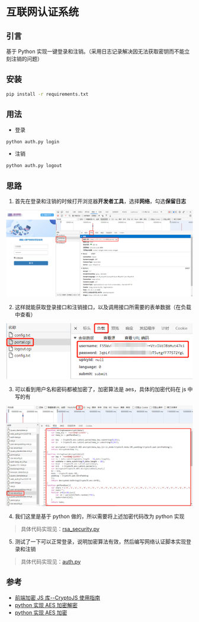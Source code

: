 # 互联网认证系统

## 引言

基于 Python 实现一键登录和注销。（采用日志记录解决因无法获取密钥而不能立刻注销的问题）

## 安装

```bash
pip install -r requirements.txt
```

## 用法

- 登录

```bash
python auth.py login
```

- 注销

```bash
python auth.py logout
```

## 思路

1. 首先在登录和注销的时候打开浏览器**开发者工具**，选择**网络**，勾选**保留日志**

![1657186883023](images/1657186883023.png)

2. 这样就能获取登录接口和注销接口，以及调用接口所需要的表单数据（在负载中查看）

![1657186970591](images/1657186970591.png)

3. 可以看到用户名和密码都被加密了，加密算法是 aes，具体的加密代码在 js 中写的有

![1657187120835](images/1657187120835.png)

4. 我们这里是基于 python 做的，所以需要将上述加密代码改为 python 实现

> 具体代码实现见：[rsa_security.py](/rsa_security.py)

5. 测试了一下可以正常登录，说明加密算法有效，然后编写网络认证脚本实现登录和注销

> 具体代码实现见：[auth.py](/auth.py)

## 参考

- [前端加密 JS 库--CryptoJS 使用指南](http://t.zoukankan.com/tommymarc-p-13187435.html)
- [python 实现 AES 加密解密](https://blog.csdn.net/chouzhou9701/article/details/122019967)
- [python 实现 AES 加密](https://blog.csdn.net/dhdichch/article/details/125005715)
